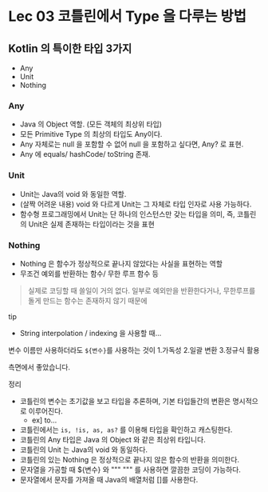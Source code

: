 # Lec 03 코틀린에서 Type 을 다루는 방법

## Kotlin 의 특이한 타입 3가지

- Any
- Unit
- Nothing

### Any

- Java 의 Object 역할. (모든 객체의 최상위 타입)
- 모든 Primitive Type 의 최상의 타입도 Any이다.
- Any 자체로는 null 을 포함할 수 없어 null 을 포함하고 싶다면, Any? 로 표현.
- Any 에 equals/ hashCode/ toString 존재.

### Unit

- Unit는 Java의 void 와 동일한 역할.
- (살짝 어려운 내용) void 와 다르게 Unit는 그 자체로 타입 인자로 사용 가능하다.
- 함수형 프로그래밍에서 Unit는 단 하나의 인스턴스만 갖는 타입을 의미, 즉, 코틀린의 Unit은 실제 존재하는 타입이라는 것을 표현

### Nothing

- Nothing 은 함수가 정상적으로 끝나지 않았다는 사실을 표현하는 역할
- 무조건 예외를 반환하는 함수/ 무한 루프 함수 등

> 실제로 코딩할 때 쓸일이 거의 없다. 일부로 예외만을 반환한다거나, 무한루프를 돌게 만드는 함수는 존재하지 않기 때문에


tip

- String interpolation / indexing 을 사용할 때...

변수 이름만 사용하더라도 `${변수}`를 사용하는 것이
1.가독성
2.일괄 변환
3.정규식 활용

측면에서 좋았습니다.

정리

- 코틀린의 변수는 초기값을 보고 타입을 추론하며, 기본 타입들간의 변환은 명시적으로 이루어진다.
    - ex] to...
- 코틀린에서는 `is, !is, as, as?` 를 이용해 타입을 확인하고 캐스팅한다. 
- 코틀린의 Any 타입은 Java 의 Object 와 같은 최상위 타입니다.
- 코틀린의 Unit 는 Java의 void 와 동일하다.
- 코틀린의 있는 Nothing 은 정상적으로 끝나지 않은 함수의 반환을 의미한다.
- 문자열을 가공할 때 ${변수} 와 """ """ 를 사용하면 깔끔한 코딩이 가능하다.
- 문자열에서 문자를 가져올 때 Java의 배열처럼 []를 사용한다.

